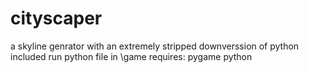# cityscaper
a skyline genrator with an extremely stripped downverssion of python included
run python file in \game
requires:
pygame
python
